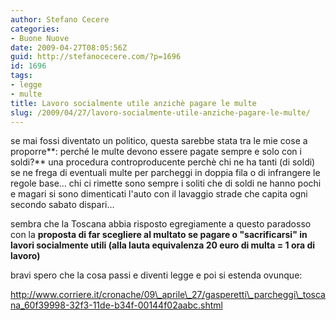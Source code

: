 ```yaml
---
author: Stefano Cecere
categories:
- Buone Nuove
date: 2009-04-27T08:05:56Z
guid: http://stefanocecere.com/?p=1696
id: 1696
tags:
- legge
- multe
title: Lavoro socialmente utile anzichè pagare le multe
slug: /2009/04/27/lavoro-socialmente-utile-anziche-pagare-le-multe/
---
```


se mai fossi diventato un politico, questa sarebbe stata tra le mie cose a proporre**: perché le multe devono essere pagate sempre e solo con i soldi?** una procedura controproducente perchè chi ne ha tanti (di soldi) se ne frega di eventuali multe per parcheggi in doppia fila o di infrangere le regole base… chi ci rimette sono sempre i soliti che di soldi ne hanno pochi e magari si sono dimenticati l'auto con il lavaggio strade che capita ogni secondo sabato dispari…

sembra che la Toscana abbia risposto egregiamente a questo paradosso con la **proposta di far scegliere al multato se pagare o "sacrificarsi" in lavori socialmente utili (alla lauta equivalenza 20 euro di multa = 1 ora di lavoro)**

bravi spero che la cosa passi e diventi legge e poi si estenda ovunque:

http://www.corriere.it/cronache/09\_aprile\_27/gasperetti\_parcheggi\_toscana_60f39998-32f3-11de-b34f-00144f02aabc.shtml